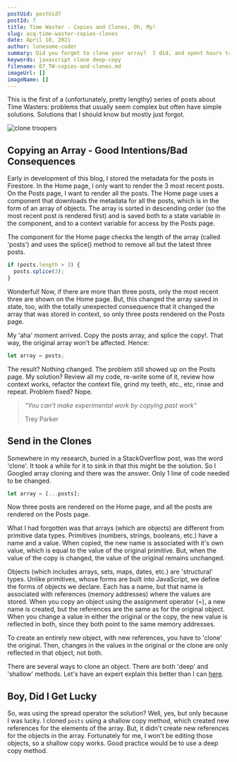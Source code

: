 ```yaml
---
postUid: postUid7
postId: 7
title: Time Waster - Copies and Clones, Oh, My!
slug: acq-time-waster-copies-clones
date: April 10, 2021
author: lonesome-coder
summary: Did you forget to clone your array?  I did, and spent hours trying to fix a bug that propagated in unexpected ways...
keywords: javascript clone deep-copy
filename: 07_TW-copies-and-clones.md
imageUrl: []
imageName: []
---
```


This is the first of a (unfortunately, pretty lengthy) series of posts about Time Wasters: problems that usually seem complex but often have simple solutions. Solutions that I should know but mostly just forgot.

![clone troopers]()

## Copying an Array - Good Intentions/Bad Consequences

Early in development of this blog, I stored the metadata for the posts in Firestore. In the Home page, I only want to render the 3 most recent posts. On the Posts page, I want to render all the posts. The Home page uses a component that downloads the metadata for all the posts, which is in the form of an array of objects. The array is sorted in descending order (so the most recent post is rendered first) and is saved both to a state variable in the component, and to a context variable for access by the Posts page.

The component for the Home page checks the length of the array (called 'posts') and uses the splice() method to remove all but the latest three posts.

```js
if (posts.length > 3) {
  posts.splice(3);
}
```

Wonderful! Now, if there are more than three posts, only the most recent three are shown on the Home page. But, this changed the array saved in state, too, with the totally unexpected consequence that it changed the array that was stored in context, so only three posts rendered on the Posts page.

My 'aha' moment arrived. Copy the posts array, and splice the copy!. That way, the original array won't be affected. Hence:

```js
let array = posts;
```

The result? Nothing changed. The problem still showed up on the Posts page. My solution? Review all my code, re-write some of it, review how context works, refactor the context file, grind my teeth, etc., etc, rinse and repeat. Problem fixed? Nope.

> _"You can't make experimental work by copying past work"_
>
> Trey Parker

## Send in the Clones

Somewhere in my research, buried in a StackOverflow post, was the word 'clone'. It took a while for it to sink in that this might be the solution. So I Googled array cloning and there was the answer. Only 1 line of code needed to be changed.

```js
let array = [...posts];
```

Now three posts are rendered on the Home page, and all the posts are rendered on the Posts page.

What I had forgotten was that arrays (which are objects) are different from primitive data types. Primitives (numbers, strings, booleans, etc.) have a name and a value. When copied, the new name is associated with it's own value, which is equal to the value of the original primitive. But, when the value of the copy is changed, the value of the original remains unchanged.

Objects (which includes arrays, sets, maps, dates, etc.) are 'structural' types. Unlike primitives, whose forms are built into JavaScript, we define the forms of objects we declare. Each has a name, but that name is associated with references (memory addresses) where the values are stored. When you copy an object using the assignment operator (=), a new name is created, but the references are the same as for the original object. When you change a value in either the original or the copy, the new value is reflected in both, since they both point to the same memory addresses.

To create an entirely new object, with new references, you have to 'clone' the original. Then, changes in the values in the original or the clone are only reflected in that object, not both.

There are several ways to clone an object. There are both 'deep' and 'shallow' methods. Let's have an expert explain this better than I can
[here](https://javascript.plainenglish.io/how-to-deep-copy-objects-and-arrays-in-javascript-7c911359b089).

## Boy, Did I Get Lucky

So, was using the spread operator the solution? Well, yes, but only because I was lucky. I cloned `posts` using a shallow copy method, which created new references for the elements of the array. But, it didn't create new references for the objects in the array. Fortunately for me, I won't be editing those objects, so a shallow copy works. Good practice would be to use a deep copy method.
